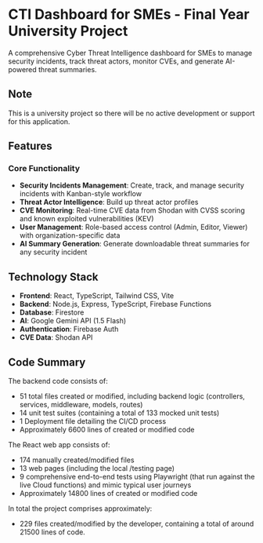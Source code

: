 # CTI Dashboard for SMEs - Final Year University Project

A comprehensive Cyber Threat Intelligence dashboard for SMEs to manage security incidents, track threat actors, monitor CVEs, and generate AI-powered threat summaries.

## Note

This is a university project so there will be no active development or support for this application.

## Features

### Core Functionality

- **Security Incidents Management**: Create, track, and manage security incidents with Kanban-style workflow
- **Threat Actor Intelligence**: Build up threat actor profiles
- **CVE Monitoring**: Real-time CVE data from Shodan with CVSS scoring and known exploited vulnerabilities (KEV)
- **User Management**: Role-based access control (Admin, Editor, Viewer) with organization-specific data
- **AI Summary Generation**: Generate downloadable threat summaries for any security incident

## Technology Stack

- **Frontend**: React, TypeScript, Tailwind CSS, Vite
- **Backend**: Node.js, Express, TypeScript, Firebase Functions
- **Database**: Firestore
- **AI**: Google Gemini API (1.5 Flash)
- **Authentication**: Firebase Auth
- **CVE Data**: Shodan API

## Code Summary

The backend code consists of:

- 51 total files created or modified, including backend logic (controllers, services, middleware, models, routes)
- 14 unit test suites (containing a total of 133 mocked unit tests)
- 1 Deployment file detailing the CI/CD process
- Approximately 6600 lines of created or modified code

The React web app consists of:

- 174 manually created/modified files
- 13 web pages (including the local /testing page)
- 9 comprehensive end-to-end tests using Playwright (that run against the live Cloud functions) and mimic typical user journeys
- Approximately 14800 lines of created or modified code

In total the project comprises approximately:

- 229 files created/modified by the developer, containing a total of around 21500 lines of code.

